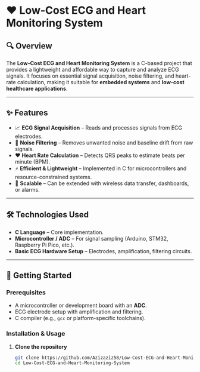 # ❤️ Low-Cost ECG and Heart Monitoring System

## 🔍 Overview
The **Low-Cost ECG and Heart Monitoring System** is a C-based project that provides a lightweight and affordable way to capture and analyze ECG signals. It focuses on essential signal acquisition, noise filtering, and heart-rate calculation, making it suitable for **embedded systems** and **low-cost healthcare applications**.

---

## ✨ Features
- 📈 **ECG Signal Acquisition** – Reads and processes signals from ECG electrodes.  
- 🔎 **Noise Filtering** – Removes unwanted noise and baseline drift from raw signals.  
- ❤️ **Heart Rate Calculation** – Detects QRS peaks to estimate beats per minute (BPM).  
- ⚡ **Efficient & Lightweight** – Implemented in C for microcontrollers and resource-constrained systems.  
- 🔗 **Scalable** – Can be extended with wireless data transfer, dashboards, or alarms.  

---

## 🛠 Technologies Used
- **C Language** – Core implementation.  
- **Microcontroller / ADC** – For signal sampling (Arduino, STM32, Raspberry Pi Pico, etc.).  
- **Basic ECG Hardware Setup** – Electrodes, amplification, filtering circuits.  

---

## 🚀 Getting Started

### Prerequisites
- A microcontroller or development board with an **ADC**.  
- ECG electrode setup with amplification and filtering.  
- C compiler (e.g., `gcc` or platform-specific toolchains).  

### Installation & Usage
1. **Clone the repository**
   ```bash
   git clone https://github.com/Azizaziz58/Low-Cost-ECG-and-Heart-Monitoring-System.git
   cd Low-Cost-ECG-and-Heart-Monitoring-System
